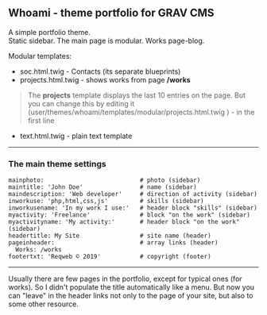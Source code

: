 ## Whoami - theme portfolio for GRAV CMS

A simple portfolio theme.  
Static sidebar. The main page is modular. Works page-blog.  

Modular templates:
* soc.html.twig - Contacts (its separate blueprints)
* projects.html.twig - shows works from page **/works**
> The **projects** template displays the last 10 entries on the page. But you can change this by editing it (user/themes/whoami/templates/modular/projects.html.twig ) - in the first line
* text.html.twig - plain text template

---


### The main theme settings
```
mainphoto:                           # photo (sidebar)
maintitle: 'John Doe'                # name (sidebar)
maindescription: 'Web developer'     # direction of activity (sidebar)
inworkuse: 'php,html,css,js'         # skills (sidebar)
inworkusename: 'In my work I use:'   # header block "skills" (sidebar)
myactivity: 'Freelance'              # block "on the work" (sidebar)
myactivityname: 'My activity:'       # header block "on the work" (sidebar)
headertitle: My Site                 # site name (header)
pageinheader:                        # array links (header)
  Works: /works
footertxt: 'Reqweb © 2019'           # copyright (footer)
```
---
  
Usually there are few pages in the portfolio, except for typical ones (for works).
So I didn't populate the title automatically like a menu. But now you can "leave" in the header links not only to the page of your site, but also to some other resource.
